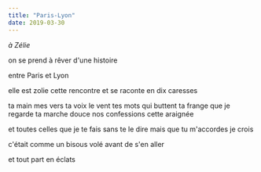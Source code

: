```yaml
---
title: "Paris-Lyon"
date: 2019-03-30
---
```


*à Zélie*

on se prend à rêver
d'une histoire

entre Paris et Lyon

elle est zolie cette rencontre
et se raconte en dix caresses

ta main
mes vers
ta voix
le vent
tes mots qui buttent
ta frange que je regarde
ta marche douce
nos confessions
cette araignée

et toutes celles que je te fais sans te le dire
mais que tu m'accordes je crois

c'était comme un bisous
volé avant de s'en aller

et tout part en éclats
